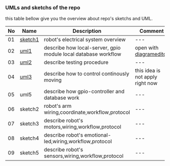 ### UMLs and sketchs of the repo

this table bellow give you the overview about repo's sketchs and UML.

|No|Name|Description|Comment|
|---|---|---|---|
|01|[sketch1](/docs/assets/sketch1/sketch1.pdf)|robot's electrical system overview|---|
|02|[uml1](/docs/assets/umls/UML1.xml)|describe how local-server, gpio module local database workflow|open with [diagrameditor](https://www.diagrameditor.com/)|
|03|[uml2](/docs/assets/umls/uml2.xml)|describe testing procedure|---|
|04|[uml3](/docs/assets/umls/uml3.xml)|describe how to control continously moving|this idea is not apply right now|
|05|uml5|describe how gpio-controller and  database work|---|
|06|sketch2|robot's arm wiring,coordinate,workflow,protocol|---|
|07|sketch3|describe robot's motors,wiring,workflow,protocol|---|
|08|sketch4|describe robot's emotional-led,wiring,workflow,protocol|---|
|09|sketch5|describe robot's sensors,wiring,workflow,protocol|---|


